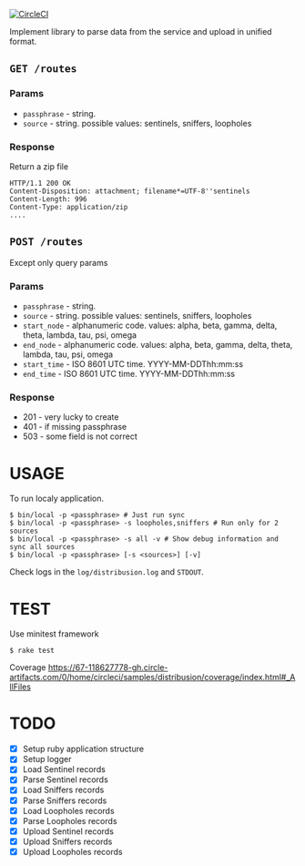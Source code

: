 [![CircleCI](https://circleci.com/gh/miry/samples/tree/master.svg?style=svg)](https://circleci.com/gh/miry/samples/tree/master)

Implement library to parse data from the service and upload in unified format.

## `GET /routes`

### Params

- `passphrase` - string.
- `source` - string. possible values: sentinels, sniffers, loopholes

### Response

Return a zip file

```
HTTP/1.1 200 OK
Content-Disposition: attachment; filename*=UTF-8''sentinels
Content-Length: 996
Content-Type: application/zip
....
```

## `POST /routes`

Except only query params

### Params

- `passphrase` - string.
- `source` - string. possible values: sentinels, sniffers, loopholes
- `start_node` - alphanumeric code. values: alpha, beta, gamma, delta, theta, lambda, tau, psi, omega
- `end_node` - alphanumeric code. values: alpha, beta, gamma, delta, theta, lambda, tau, psi, omega
- `start_time` - ISO 8601 UTC time. YYYY-MM-DDThh:mm:ss
- `end_time` - ISO 8601 UTC time. YYYY-MM-DDThh:mm:ss

### Response

- 201 - very lucky to create
- 401 - if missing passphrase
- 503 - some field is not correct

USAGE
=====

To run localy application.

```
$ bin/local -p <passphrase> # Just run sync
$ bin/local -p <passphrase> -s loopholes,sniffers # Run only for 2 sources
$ bin/local -p <passphrase> -s all -v # Show debug information and sync all sources
$ bin/local -p <passphrase> [-s <sources>] [-v]
```

Check logs in the `log/distribusion.log` and `STDOUT`.

TEST
====

Use minitest framework

```shell
$ rake test
```

Coverage https://67-118627778-gh.circle-artifacts.com/0/home/circleci/samples/distribusion/coverage/index.html#_AllFiles

TODO
====

- [x] Setup ruby application structure
- [x] Setup logger
- [x] Load Sentinel records
- [x] Parse Sentinel records
- [x] Load Sniffers records
- [x] Parse Sniffers records
- [x] Load Loopholes records
- [x] Parse Loopholes records
- [x] Upload Sentinel records
- [x] Upload Sniffers records
- [x] Upload Loopholes records
